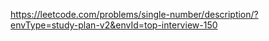 https://leetcode.com/problems/single-number/description/?envType=study-plan-v2&envId=top-interview-150
